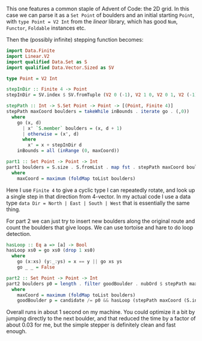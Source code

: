 This one features a common staple of Advent of Code: the 2D grid. In this case
we can parse it as a `Set Point` of boulders and an initial starting `Point`,
with `type Point = V2 Int` from the *linear* library, which has good `Num`,
`Functor`, `Foldable` instances etc.

Then the (possibly infinite) stepping function becomes:

```haskell
import Data.Finite
import Linear.V2
import qualified Data.Set as S
import qualified Data.Vector.Sized as SV

type Point = V2 Int

stepInDir :: Finite 4 -> Point
stepInDir = SV.index $ SV.fromTuple (V2 0 (-1), V2 1 0, V2 0 1, V2 (-1) 0)

stepPath :: Int -> S.Set Point -> Point -> [(Point, Finite 4)]
stepPath maxCoord boulders = takeWhile inBounds . iterate go . (,0))
  where
    go (x, d)
      | x' `S.member` boulders = (x, d + 1)
      | otherwise = (x', d)
      where
        x' = x + stepInDir d
    inBounds = all (inRange (0, maxCoord))

part1 :: Set Point -> Point -> Int
part1 boulders = S.size . S.fromList . map fst . stepPath maxCoord boulders
  where
    maxCoord = maximum (foldMap toList boulders)
```

Here I use `Finite 4` to give a cyclic type I can repeatedly rotate, and look
up a single step in that direction from 4-vector. In my actual code I use a
data type `data Dir = North | East | South | West` that is essentially the same
thing.

For part 2 we can just try to insert new boulders along the original route and
count the boulders that give loops. We can use tortoise and hare to do loop
detection.

```haskell
hasLoop :: Eq a => [a] -> Bool
hasLoop xs0 = go xs0 (drop 1 xs0)
  where
    go (x:xs) (y:_:ys) = x == y || go xs ys
    go _ _ = False

part2 :: Set Point -> Point -> Int
part2 boulders p0 = length . filter goodBoulder . nubOrd $ stepPath maxCoord boulders
  where
    maxCoord = maximum (foldMap toList boulders)
    goodBoulder p = candidate /= p0 && hasLoop (stepPath maxCoord (S.insert p boulders))
```

Overall runs in about 1 second on my machine. You could optimize it a bit by
jumping directly to the next boulder, and that reduced the time by a factor of
about 0.03 for me, but the simple stepper is definitely clean and fast enough.
